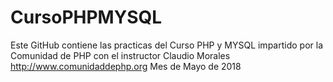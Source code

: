 # CursoPHPMYSQL
Este GitHub contiene las practicas del Curso PHP y MYSQL impartido por la Comunidad de PHP con el instructor Claudio Morales http://www.comunidaddephp.org
Mes de Mayo de 2018
